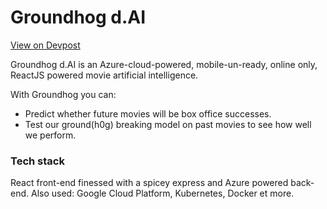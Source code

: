 # Groundhog d.AI

[View on Devpost](https://devpost.com/software/groundhog-d-ai)

Groundhog d.AI is an Azure-cloud-powered, mobile-un-ready, online only, ReactJS powered movie artificial intelligence.

With Groundhog you can:
  - Predict whether future movies will be box office successes.
  - Test our ground(h0g) breaking model on past movies to see how well we perform.
  
### Tech stack
React front-end finessed with a spicey express and Azure powered back-end. Also used: Google Cloud Platform, Kubernetes, Docker et more.
